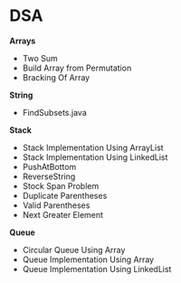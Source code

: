 # DSA

**Arrays**
- Two Sum
- Build Array from Permutation 
- Bracking Of Array



**String**
- FindSubsets.java


**Stack**
- Stack Implementation Using ArrayList
- Stack Implementation Using LinkedList
- PushAtBottom
- ReverseString
- Stock Span Problem
- Duplicate Parentheses
- Valid Parentheses
- Next Greater Element

**Queue**
- Circular Queue Using Array
- Queue Implementation Using Array
- Queue Implementation Using LinkedList